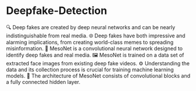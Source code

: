 # Deepfake-Detection
 🔍 Deep fakes are created by deep neural networks and can be nearly indistinguishable from real media.
 🌐 Deep fakes have both impressive and alarming implications, from creating world-class memes to spreading misinformation.
 🧠 MesoNet is a convolutional neural network designed to identify deep fakes and real media.
 🖼️ MesoNet is trained on a data set of extracted face images from existing deep fake videos.
 ⚙️ Understanding the data and its collection process is crucial for training machine learning models.
 🧪 The architecture of MesoNet consists of convolutional blocks and a fully connected hidden layer.


